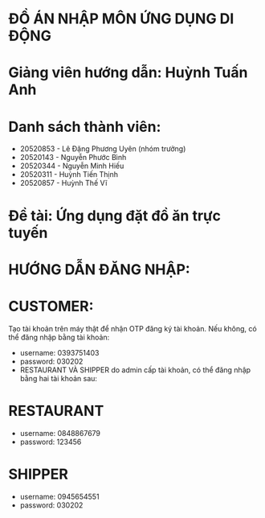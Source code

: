 # ĐỒ ÁN NHẬP MÔN ỨNG DỤNG DI ĐỘNG
# Giảng viên hướng dẫn: Huỳnh Tuấn Anh
# Danh sách thành viên: 
- 20520853 - Lê Đặng Phương Uyên (nhóm trưởng)
- 20520143 - Nguyễn Phước Bình
- 20520344 - Nguyễn Minh Hiếu
- 20520311 - Huỳnh Tiến Thịnh	
- 20520857 - Huỳnh Thế Vĩ
# Đề tài: Ứng dụng đặt đồ ăn trực tuyến
# HƯỚNG DẪN ĐĂNG NHẬP:
# CUSTOMER: 
Tạo tài khoản trên máy thật để nhận OTP đăng ký tài khoản. Nếu không, có thể đăng nhập bằng tài khoản: 
- username: 0393751403
- password: 030202
- RESTAURANT VÀ SHIPPER do admin cấp tài khoản, có thể đăng nhập bằng hai tài khoản sau: 
# RESTAURANT
- username: 0848867679
- password: 123456
# SHIPPER
- username: 0945654551
- password: 030202
